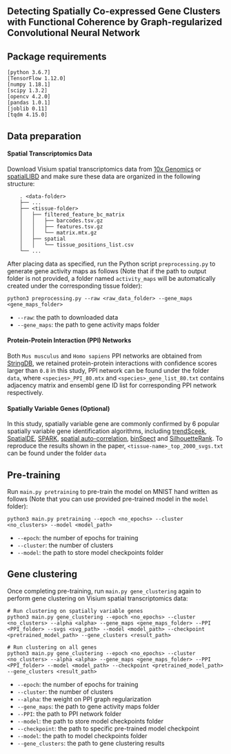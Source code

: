 Detecting Spatially Co-expressed Gene Clusters with Functional Coherence by Graph-regularized Convolutional Neural Network
--------------------------------------------------------------------------------


Package requirements
--------------------------------------------------------------------
```
[python 3.6.7]
[TensorFlow 1.12.0]
[numpy 1.18.1]
[scipy 1.3.2]
[opencv 4.2.0]
[pandas 1.0.1]
[joblib 0.11]
[tqdm 4.15.0]
```

Data preparation
--------------------------------------------------------------------------------

#### Spatial Transcriptomics Data
Download Visium spatial transcriptomics data from [10x Genomics](https://support.10xgenomics.com/spatial-gene-expression/datasets/) or [spatialLIBD](http://research.libd.org/spatialLIBD/) and make sure these data are organized in the following structure:

        . <data-folder>
        ├── ...
        ├── <tissue-folder>
        │   ├── filtered_feature_bc_matrix
        │   │   ├── barcodes.tsv.gz
        │   │   ├── features.tsv.gz
        │   │   └── matrix.mtx.gz
        │   ├── spatial
        │   │   └── tissue_positions_list.csv
        └── ...

After placing data as specified, run the Python script `preprocessing.py` to generate gene activity maps as follows (Note that if the path to output folder is not provided, a folder named `activity_maps` will be automatically created under the corresponding tissue folder):
```
python3 preprocessing.py --raw <raw_data_folder> --gene_maps <gene_maps_folder>
```

* `--raw`: the path to downloaded data
* `--gene_maps`: the path to gene activity maps folder

#### Protein-Protein Interaction (PPI) Networks
Both `Mus musculus` and `Homo sapiens` PPI networks are obtained from [StringDB](https://string-db.org/), we retained protein-protein interactions with confidence scores larger than `0.8` in this study, PPI network can be found under the folder `data`, where `<species>_PPI_80.mtx` and  `<species>_gene_list_80.txt` contains adjacency matrix and ensembl gene ID list for corresponding PPI network respectively.


#### Spatially Variable Genes (Optional)
In this study, spatially variable gene are commonly confirmed by 6 popular spatially variable gene identification algorithms, including [trendSceek](https://github.com/edsgard/trendsceek), [SpatialDE](https://github.com/Teichlab/SpatialDE), [SPARK](https://github.com/xzhoulab/SPARK), [spatial auto-correlation](https://github.com/jbergenstrahle/STUtility), [binSpect](https://github.com/RubD/Giotto) and [SilhouetteRank](https://github.com/RubD/Giotto). To reproduce the results shown in the paper, `<tissue-name>_top_2000_svgs.txt` can be found under the folder `data`


Pre-training
--------------------------------------------------------------------------------
Run `main.py pretraining` to pre-train the model on MNIST hand written as follows (Note that you can use provided pre-trained model in the `model` folder):

```
python3 main.py pretraining --epoch <no_epochs> --cluster <no_clusters> --model <model_path>
```

* `--epoch`: the number of epochs for training
* `--cluster`: the number of clusters
* `--model`: the path to store model checkpoints folder

Gene clustering
--------------------------------------------------------------------------------
Once completing pre-training, run `main.py gene_clustering` again to perform gene clustering on Visium spatial transcriptomics data:

```
# Run clustering on spatially variable genes
python3 main.py gene_clustering --epoch <no_epochs> --cluster <no_clusters> --alpha <alpha> --gene_maps <gene_maps_folder> --PPI <PPI_folder> --svgs <svg_path> --model <model_path> --checkpoint <pretrained_model_path> --gene_clusters <result_path>
```
```
# Run clustering on all genes
python3 main.py gene_clustering --epoch <no_epochs> --cluster <no_clusters> --alpha <alpha> --gene_maps <gene_maps_folder> --PPI <PPI_folder> --model <model_path> --checkpoint <pretrained_model_path> --gene_clusters <result_path>
```

* `--epoch`: the number of epochs for training
* `--cluster`: the number of clusters
* `--alpha`: the weight on PPI graph regularization
* `--gene_maps`: the path to gene activity maps folder
* `--PPI`: the path to PPI network folder
* `--model`: the path to store model checkpoints folder
* `--checkpoint`: the path to specific pre-trained model checkpoint
* `--model`: the path to model checkpoints folder
* `--gene_clusters`: the path to gene clustering results

